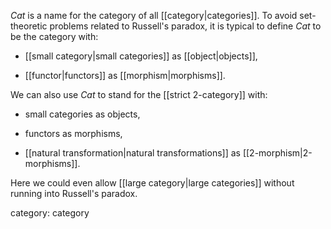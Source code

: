 _Cat_ is a name for the category of all [[category|categories]].  To avoid set-theoretic problems related to Russell's paradox, it is typical to define _Cat_ to be the category with:

* [[small category|small categories]] as [[object|objects]],

* [[functor|functors]] as [[morphism|morphisms]].

We can also use _Cat_ to stand for the [[strict 2-category]] with:

* small categories as objects,

* functors as morphisms,

* [[natural transformation|natural transformations]] as [[2-morphism|2-morphisms]].

Here we could even allow [[large category|large categories]] without running into Russell's paradox.

category: category